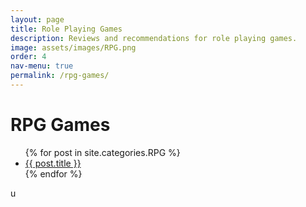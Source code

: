 ```yaml
---
layout: page
title: Role Playing Games
description: Reviews and recommendations for role playing games.
image: assets/images/RPG.png
order: 4
nav-menu: true
permalink: /rpg-games/
---
```


<h1>RPG Games</h1>

<ul>
{% for post in site.categories.RPG %}
  <li><a href="{{ post.url }}">{{ post.title }}</a></li>
{% endfor %}
</ul>u
